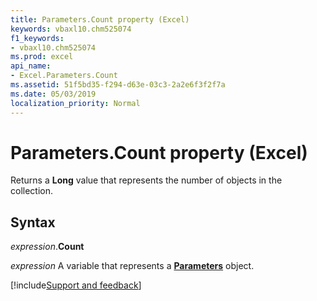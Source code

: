 ```yaml
---
title: Parameters.Count property (Excel)
keywords: vbaxl10.chm525074
f1_keywords:
- vbaxl10.chm525074
ms.prod: excel
api_name:
- Excel.Parameters.Count
ms.assetid: 51f5bd35-f294-d63e-03c3-2a2e6f3f2f7a
ms.date: 05/03/2019
localization_priority: Normal
---
```



# Parameters.Count property (Excel)

Returns a **Long** value that represents the number of objects in the collection.


## Syntax

_expression_.**Count**

_expression_ A variable that represents a **[Parameters](Excel.Parameters.md)** object.




[!include[Support and feedback](~/includes/feedback-boilerplate.md)]